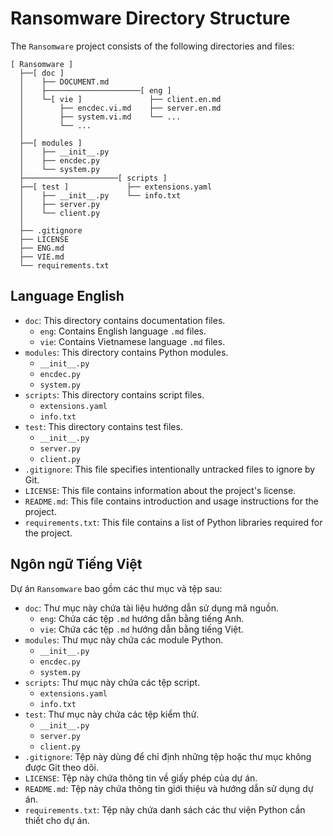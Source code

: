# Ransomware Directory Structure

The `Ransomware` project consists of the following directories and files:
```
[ Ransomware ]
  ├──[ doc ]
  │    ├── DOCUMENT.md
  │    ├─────────────────────[ eng ]
  │    └─[ vie ]               ├── client.en.md
  │        ├── encdec.vi.md    ├── server.en.md
  │        ├── system.vi.md    └── ...
  │        └── ...
  │
  ├──[ modules ]        
  │    ├── __init__.py    
  │    ├── encdec.py
  │    └── system.py
  ├─────────────────────[ scripts ]
  ├──[ test ]             ├── extensions.yaml
  │    ├── __init__.py    └── info.txt
  │    ├── server.py 
  │    └── client.py
  │
  ├── .gitignore 
  ├── LICENSE
  ├── ENG.md
  ├── VIE.md
  └── requirements.txt
```

## Language English

- `doc`: This directory contains documentation files.
    - `eng`: Contains English language `.md` files.
    - `vie`: Contains Vietnamese language `.md` files.
- `modules`: This directory contains Python modules.
    - `__init__.py`
    - `encdec.py`
    - `system.py`
- `scripts`: This directory contains script files.
    - `extensions.yaml`
    - `info.txt`
- `test`: This directory contains test files.
    - `__init__.py`
    - `server.py`
    - `client.py`
- `.gitignore`: This file specifies intentionally untracked files to ignore by Git.
- `LICENSE`: This file contains information about the project's license.
- `README.md`: This file contains introduction and usage instructions for the project.
- `requirements.txt`: This file contains a list of Python libraries required for the project.

## Ngôn ngữ Tiếng Việt

Dự án `Ransomware` bao gồm các thư mục và tệp sau:

- `doc`: Thư mục này chứa tài liệu hướng dẫn sử dụng mã nguồn.
    - `eng`: Chứa các tệp `.md` hướng dẫn bằng tiếng Anh.
    - `vie`: Chứa các tệp `.md` hướng dẫn bằng tiếng Việt.
- `modules`: Thư mục này chứa các module Python.
    - `__init__.py`
    - `encdec.py`
    - `system.py`
- `scripts`: Thư mục này chứa các tệp script.
    - `extensions.yaml`
    - `info.txt`
- `test`: Thư mục này chứa các tệp kiểm thử.
    - `__init__.py`
    - `server.py`
    - `client.py`
- `.gitignore`: Tệp này dùng để chỉ định những tệp hoặc thư mục không được Git theo dõi.
- `LICENSE`: Tệp này chứa thông tin về giấy phép của dự án.
- `README.md`: Tệp này chứa thông tin giới thiệu và hướng dẫn sử dụng dự án.
- `requirements.txt`: Tệp này chứa danh sách các thư viện Python cần thiết cho dự án.